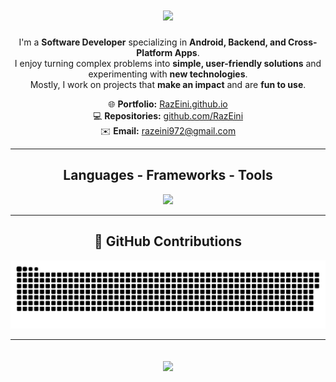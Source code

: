 <h1 align="center">
  <img src="https://readme-typing-svg.herokuapp.com/?font=Righteous&size=35&center=true&vCenter=true&width=500&height=70&duration=4000&lines=Hi+There!+👋;+I'm+Raz+Eini!" />
</h1>

<p align="center">
I'm a <strong>Software Developer</strong> specializing in <strong>Android, Backend, and Cross-Platform Apps</strong>.<br>
I enjoy turning complex problems into <strong>simple, user-friendly solutions</strong> and experimenting with <strong>new technologies</strong>.<br>
Mostly, I work on projects that <strong>make an impact</strong> and are <strong>fun to use</strong>.
</p>

<p align="center">
🌐 <strong>Portfolio:</strong> <a href="https://RazEini.github.io">RazEini.github.io</a><br>
💻 <strong>Repositories:</strong> <a href="https://github.com/RazEini?tab=repositories">github.com/RazEini</a><br>
✉️ <strong>Email:</strong> <a href="mailto:razeini972@gmail.com">razeini972@gmail.com</a>
</p>

<hr/>

<h2 align="center">Languages - Frameworks - Tools</h2>
<div align="center">
  <img src="https://skillicons.dev/icons?i=html,css,javascript,python,java,kotlin,firebase,androidstudio,vscode,git,github" />
</div>

<hr/>

<h2 align="center">🐍 GitHub Contributions</h2>
<div align="center">
  <img alt="snake eating my contributions" src="https://raw.githubusercontent.com/RazEini/RazEini/output/github-contribution-grid-snake.svg" />
</div>

<hr/>

<h2 align="center">
  <img src="https://readme-typing-svg.herokuapp.com/?font=Righteous&size=25&center=true&vCenter=true&color=1E90FF&width=500&height=50&duration=4000&pause=1000&lines=Check+my+Portfolio+💼;+Let's+Collaborate+🤝;+Open+for+Exciting+Projects+🚀" />
</h2>
